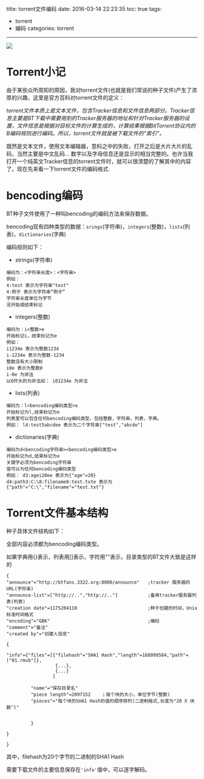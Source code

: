 title: torrent文件编码
date: 2016-03-14 22:23:35
toc: true
tags: 
- torrent
- 编码
categories: torrent 
---

![](http://img1.mydrivers.com/img/20150517/008c977d53a449319839b62734ab656b.jpg)

# Torrent小记 #

由于某些众所周知的原因，我对torrent文件(也就是我们常说的种子文件)产生了浓厚的兴趣，这里是官方百科对torrent文件的定义：

*torrent文件本质上是文本文件，包含Tracker信息和文件信息两部分。Tracker信息主要是BT下载中需要用到的Tracker服务器的地址和针对Tracker服务器的设置，文件信息是根据对目标文件的计算生成的，计算结果根据BitTorrent协议内的B编码规则进行编码。所以，torrent文件就是被下载文件的“索引”。*

<!--more-->

既然是文本文件，使用文本编辑器，意料之中的失败，打开之后是大片大片的乱码，当然主要是中文乱码... 数字以及字母信息还是显示的相当完整的。也许当我打开一个纯英文Tracker信息的torrent文件时，就可以很清楚的了解其中的内容了。现在先来看一下torrent文件的编码格式.

# bencoding编码 #

BT种子文件使用了一种叫bencoding的编码方法来保存数据。

bencoding现有四种类型的数据：`srings`(字符串)，`integers`(整数)，`lists`(列表)，`dictionaries`(字典)


编码规则如下：

- strings(字符串)
```
编码为：<字符串长度>：<字符串>
例如： 
4:test 表示为字符串"test"
4:例子 表示为字符串“例子”
字符串长度单位为字节
没开始或结束标记
```

- integers(整数)
```
编码为：i<整数>e
开始标记i，结束标记为e
例如： 
i1234e 表示为整数1234
i-1234e 表示为整数-1234
整数没有大小限制
i0e 表示为整数0
i-0e 为非法
以0开头的为非法如： i01234e 为非法
```

- lists(列表)
```
编码为：l<bencoding编码类型>e
开始标记为l,结束标记为e
列表里可以包含任何bencoding编码类型，包括整数，字符串，列表，字典。
例如： l4:test5abcdee 表示为二个字符串["test","abcde"]
```

- dictionaries(字典)
```
编码为d<bencoding字符串><bencoding编码类型>e   
开始标记为d,结束标记为e
关键字必须为bencoding字符串
值可以为任何bencoding编码类型
例如： d3:agei20ee 表示为{"age"=20}
d4:path3:C:\8:filename8:test.txte 表示为{"path"="C:\","filename"="test.txt"}
```

# Torrent文件基本结构 #

种子具体文件结构如下：

全部内容必须都为bencoding编码类型。


如果字典用{}表示，列表用[]表示，字符用""表示，目录类型的BT文件大致是这样的

```
{
"announce"="http://btfans.3322.org:8000/announce"   ;tracker 服务器的URL(字符串)
"announce-list"=["http://..","http://.."]           ;备用tracker服务器列表(列表)
"creation date"=1175204110                          ;种子创建的时间，Unix标准时间格式
"encoding"="GBK"                                    ;编码
"comment"="备注"
"created by"="创建人信息"

{

"info"={"files"=[{"filehash"="SHA1 Hash","length"=168099584,"path"=["01.rmvb"]},
                  {...},
                  {...}                
                 ]
        
         "name"="保存目录名"
         "piece length"=2097152    ；每个块的大小，单位字节(整数)
         "pieces"="每个块的SHA1 Hash的值的顺序排列(二进制格式,长度为"20 X 块数")"
          

         }

}

}
```

其中，filehash为20个字节的二进制的SHA1 Hash

需要下载文件的主要信息保存在`'info'`值中，可以逐字解码。